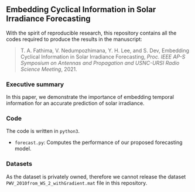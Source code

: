## Embedding Cyclical Information in Solar Irradiance Forecasting

With the spirit of reproducible research, this repository contains all the codes required to produce the results in the manuscript:

> T. A. Fathima, V. Nedumpozhimana, Y. H. Lee, and S. Dev, Embedding Cyclical Information in Solar Irradiance Forecasting, *Proc. IEEE AP-S Symposium on Antennas and Propagation and USNC-URSI Radio Science Meeting*, 2021.

### Executive summary
In this paper, we demonstrate the importance of embedding temporal information for an accurate prediction of solar irradiance.

### Code
The code is written in `python3`.
+ `forecast.py`: Computes the performance of our proposed forecasting model.

### Datasets
As the dataset is privately owned, therefore we cannot release the dataset `PWV_2010from_WS_2_withGradient.mat` file in this repository.
